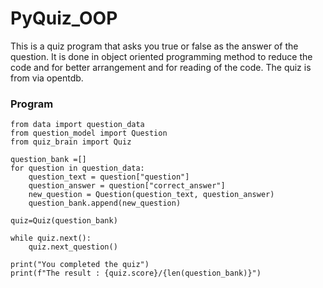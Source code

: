 # PyQuiz_OOP

This is a quiz program that asks you true or false as the answer of the question.
It is done in object oriented programming method to reduce the code and for better
arrangement and for reading of the code.
The quiz is from via opentdb.

### Program

    from data import question_data
    from question_model import Question
    from quiz_brain import Quiz

    question_bank =[]
    for question in question_data:
        question_text = question["question"]
        question_answer = question["correct_answer"]
        new_question = Question(question_text, question_answer)
        question_bank.append(new_question)

    quiz=Quiz(question_bank)

    while quiz.next(): 
        quiz.next_question()

    print("You completed the quiz")
    print(f"The result : {quiz.score}/{len(question_bank)}")
